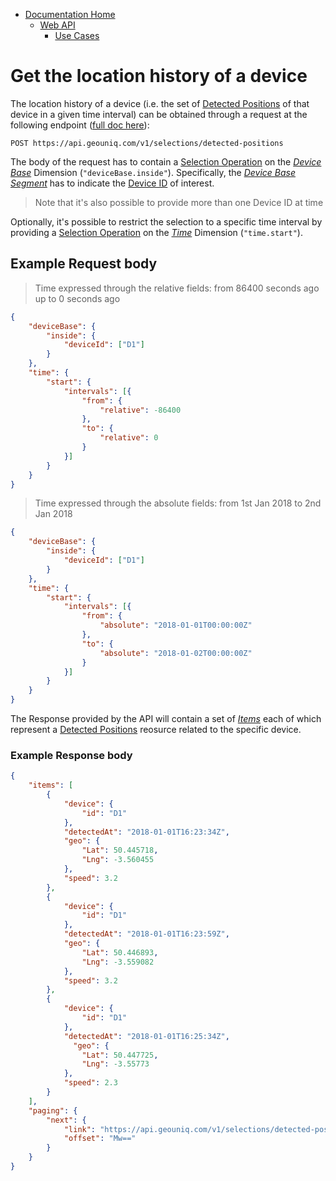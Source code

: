 * [Documentation Home](../../../README.md)
   * [Web API](../../index.md)
      * [Use Cases](../index.md)

# Get the location history of a device

The location history of a device (i.e. the set of [Detected Positions](/api/reference/resources/platform-created/device-related/position.md) of that device in a given time interval) 
can be obtained through a request at the following endpoint ([full doc here](/api/reference/endpoints/resources/platform-created/device-related/detected-position.md)):

`POST https://api.geouniq.com/v1/selections/detected-positions` 

The body of the request has to contain a [Selection Operation](/api/concepts/resource-selection.md) on the [*Device Base*](/api/reference/dimensions/device-base.md) Dimension (`"deviceBase.inside"`).
Specifically, the [*Device Base Segment*](/api/reference/data-models/d-segment/device-base.md) has to indicate the [Device ID](/service-architecture.md#device-registration-device-ids-and-device-base) of interest.

> Note that it's also possible to provide more than one Device ID at time

Optionally, it's possible to restrict the selection to a specific time interval by providing a [Selection Operation](/api/concepts/resource-selection.md) on the [*Time*](/api/reference/dimensions/time.md) Dimension (`"time.start"`).

## Example Request body

> Time expressed through the relative fields: from 86400 seconds ago up to 0 seconds ago

```json
{
	"deviceBase": {
		"inside": {
			"deviceId": ["D1"]
		}
	},
	"time": {
		"start": {
			"intervals": [{
			    "from": {
			        "relative": -86400
			    },
			    "to": {
			        "relative": 0
			    }
			}]
		}
	}
}
```

> Time expressed through the absolute fields: from 1st Jan 2018 to 2nd Jan 2018

```json
{
	"deviceBase": {
		"inside": {
			"deviceId": ["D1"]
		}
	},
	"time": {
		"start": {
			"intervals": [{
			    "from": {
			        "absolute": "2018-01-01T00:00:00Z"
			    },
			    "to": {
			        "absolute": "2018-01-02T00:00:00Z"
			    }
			}]
		}
	}
}
```

The Response provided by the API will contain a set of [*Items*](/api/reference/general-aspects/pagination.md) each of which represent a [Detected Positions](/api/reference/resources/platform-created/device-related/position.md) reosurce related to the specific device.


### Example Response body

```json
{
    "items": [
        {
            "device": {
                "id": "D1"
            },
            "detectedAt": "2018-01-01T16:23:34Z",
            "geo": {
                "Lat": 50.445718,
                "Lng": -3.560455
            },
            "speed": 3.2
        },
        {
            "device": {
                "id": "D1"
            },
            "detectedAt": "2018-01-01T16:23:59Z",
            "geo": {
                "Lat": 50.446893,
                "Lng": -3.559082
            },
            "speed": 3.2
        },
        {
            "device": {
                "id": "D1"
            },
            "detectedAt": "2018-01-01T16:25:34Z",
              "geo": {
                "Lat": 50.447725,
                "Lng": -3.55773
            },
            "speed": 2.3
        }
    ],
    "paging": {
        "next": {
            "link": "https://api.geouniq.com/v1/selections/detected-positions?limit=3&offset=Mw%3D%3D",
            "offset": "Mw=="
        }
    }
}
```